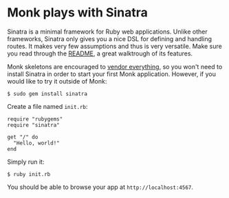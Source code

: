 # Monk plays with Sinatra #

Sinatra is a minimal framework for Ruby web applications. Unlike other frameworks, Sinatra only gives you a nice DSL for defining and handling routes. It makes very few assumptions and thus is very versatile. Make sure you read through the [README](http://www.sinatrarb.com/intro.html), a great walktrough of its features.

Monk skeletons are encouraged to [vendor everything](/dependencies), so you won't need to install Sinatra in order to start your first Monk application. However, if you would like to try it outside of Monk:

    $ sudo gem install sinatra

Create a file named `init.rb`:

    require "rubygems"
    require "sinatra"

    get "/" do
      "Hello, world!"
    end

Simply run it:

    $ ruby init.rb

You should be able to browse your app at `http://localhost:4567`.

